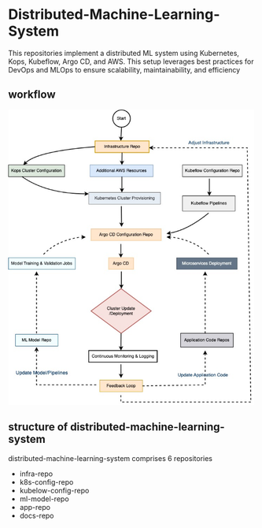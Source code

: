 # Distributed-Machine-Learning-System
This repositories implement a distributed ML system using Kubernetes, Kops, Kubeflow, Argo CD, and AWS. This setup leverages best practices for DevOps and MLOps to ensure scalability, maintainability, and efficiency

## workflow
<img src="mlworkflow.jpg" alt="workflow" width="500" height="600"/>

## structure of distributed-machine-learning-system
distributed-machine-learning-system comprises 6 repositories 
- infra-repo
- k8s-config-repo
- kubelow-config-repo
- ml-model-repo
- app-repo
- docs-repo